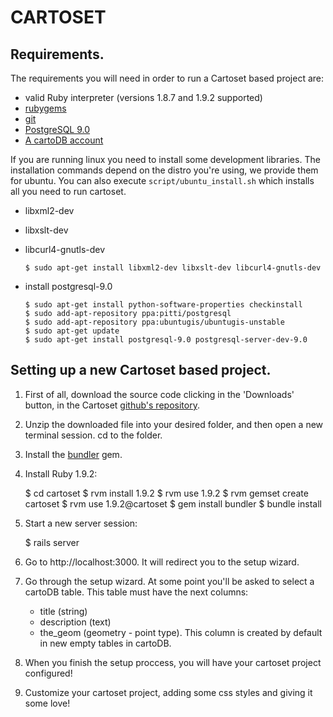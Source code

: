 CARTOSET
========

Requirements.
-------------

The requirements you will need in order to run a Cartoset based project are:

 - valid Ruby interpreter (versions 1.8.7 and 1.9.2 supported)
 - [rubygems](http://rubygems.org/pages/download)
 - [git](http://git-scm.com/)
 - [PostgreSQL 9.0](http://www.postgresql.org/download/)
 - [A cartoDB account](http://cartodb.com)

 If you are running linux you need to install some development libraries. The installation commands depend on the distro you're using, we provide them for ubuntu. You can also execute ``script/ubuntu_install.sh`` which installs all you need to run cartoset.

  - libxml2-dev
  - libxslt-dev
  - libcurl4-gnutls-dev

        $ sudo apt-get install libxml2-dev libxslt-dev libcurl4-gnutls-dev

  - install postgresql-9.0

        $ sudo apt-get install python-software-properties checkinstall
        $ sudo add-apt-repository ppa:pitti/postgresql
        $ sudo add-apt-repository ppa:ubuntugis/ubuntugis-unstable
        $ sudo apt-get update
        $ sudo apt-get install postgresql-9.0 postgresql-server-dev-9.0



Setting up a new Cartoset based project.
----------------------------------------

1. First of all, download the source code clicking in the 'Downloads' button, in the Cartoset [github's repository](https://github.com/vizzuality/cartoset).

2. Unzip the downloaded file into your desired folder, and then open a new terminal session. cd to the folder.

3. Install the [bundler](http://gembundler.com/) gem.

4. Install Ruby 1.9.2:
        
	$ cd cartoset
	$ rvm install 1.9.2
	$ rvm use 1.9.2
	$ rvm gemset create cartoset
	$ rvm use 1.9.2@cartoset
	$ gem install bundler
	$ bundle install

5. Start a new server session:

	$ rails server

6. Go to http://localhost:3000. It will redirect you to the setup wizard.

7. Go through the setup wizard. At some point you'll be asked to select a cartoDB table. This table must have the next columns:
    - title (string)
    - description (text)
    - the_geom (geometry - point type). This column is created by
      default in new empty tables in cartoDB.

8. When you finish the setup proccess, you will have your cartoset project configured!

9. Customize your cartoset project, adding some css styles and giving it some love!
